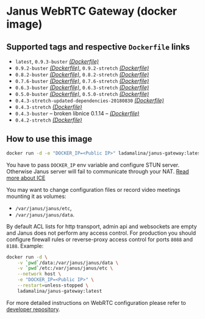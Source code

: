# Janus WebRTC Gateway (docker image)

## Supported tags and respective `Dockerfile` links

* `latest`, `0.9.3-buster` _[(Dockerfile)](https://github.com/ladamalina/janus-gateway/blob/0.9.3-buster/Dockerfile)_
* `0.9.2-buster` _[(Dockerfile)](https://github.com/ladamalina/janus-gateway/blob/0.9.2-buster/Dockerfile)_, `0.9.2-stretch` _[(Dockerfile)](https://github.com/ladamalina/janus-gateway/blob/0.9.2-stretch/Dockerfile)_
* `0.8.2-buster` _[(Dockerfile)](https://github.com/ladamalina/janus-gateway/blob/0.8.2-buster/Dockerfile)_, `0.8.2-stretch` _[(Dockerfile)](https://github.com/ladamalina/janus-gateway/blob/0.8.2-stretch/Dockerfile)_
* `0.7.6-buster` _[(Dockerfile)](https://github.com/ladamalina/janus-gateway/blob/0.7.6-buster/Dockerfile)_, `0.7.6-stretch` _[(Dockerfile)](https://github.com/ladamalina/janus-gateway/blob/0.7.6-stretch/Dockerfile)_
* `0.6.3-buster` _[(Dockerfile)](https://github.com/ladamalina/janus-gateway/blob/0.6.3-buster/Dockerfile)_, `0.6.3-stretch` _[(Dockerfile)](https://github.com/ladamalina/janus-gateway/blob/0.6.3-stretch/Dockerfile)_
* `0.5.0-buster` _[(Dockerfile)](https://github.com/ladamalina/janus-gateway/blob/0.5.0-buster/Dockerfile)_, `0.5.0-stretch` _[(Dockerfile)](https://github.com/ladamalina/janus-gateway/blob/0.5.0-stretch/Dockerfile)_
* `0.4.3-stretch-updated-dependencies-20180830` _[(Dockerfile)](https://github.com/ladamalina/janus-gateway/blob/0.4.3-stretch-updated-dependencies-20180830/Dockerfile)_
* `0.4.3-stretch` _[(Dockerfile)](https://github.com/ladamalina/janus-gateway/blob/0.4.3-stretch/Dockerfile)_
* `0.4.3-buster` – broken libnice 0.1.14 – _[(Dockerfile)](https://github.com/ladamalina/janus-gateway/blob/0.4.3-buster/Dockerfile)_
* `0.4.2-stretch` _[(Dockerfile)](https://github.com/ladamalina/janus-gateway/blob/0.4.2-stretch/Dockerfile)_

## How to use this image

```bash
docker run -d -e "DOCKER_IP=<Public IP>" ladamalina/janus-gateway:latest
```

You have to pass `DOCKER_IP` env variable and configure STUN server. Otherwise Janus server will fail to communicate through your NAT. [Read more about ICE](https://github.com/meetecho/janus-gateway/issues/90)

You may want to change configuration files or record video meetings mounting it as volumes:

* `/var/janus/janus/etc`,
* `/var/janus/janus/data`.

By default ACL lists for http transport, admin api and websockets are empty and Janus does not perform any access control. For production you should configure firewall rules or reverse-proxy access control for ports `8088` and `8188`. Example:

```bash
docker run -d \
	-v `pwd`/data:/var/janus/janus/data \
	-v `pwd`/etc:/var/janus/janus/etc \
	--network host \
	-e "DOCKER_IP=<Public IP>" \
	--restart=unless-stopped \
	ladamalina/janus-gateway:latest
```

For more detailed instructions on WebRTC configuration please refer to [developer repository](https://github.com/meetecho/janus-gateway#janus-webrtc-server).
